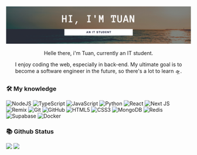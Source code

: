 <p align="center">
  <img src="public/background.png">
</p>

<p align="center">
  Helle there, i'm Tuan, currently an IT student.
</p>

<p align="center">
  I enjoy coding the web, especially in back-end. My ultimate goal is to become a software engineer in the future, so there's a lot to learn 🛸.
</p>

### 🛠 My knowledge

![NodeJS](https://img.shields.io/badge/node.js-6DA55F?style=flat-square&logo=node.js&logoColor=white&style=flat)
![TypeScript](https://img.shields.io/badge/typescript-%23007ACC.svg?style=flat-square&logo=typescript&logoColor=white&style=flat)
![JavaScript](https://img.shields.io/badge/javascript-%23323330.svg?style=flat-square&logo=javascript&logoColor=%23F7DF1E&style=flat)
![Python](https://img.shields.io/badge/python-3670A0?style=for-the-badge&logo=python&logoColor=ffdd54&style=flat)
![React](https://img.shields.io/badge/react-%2320232a.svg?style=flat-square&logo=react&logoColor=%2361DAFB&style=flat)
![Next JS](https://img.shields.io/badge/Nextjs-black?style=flat-square&logo=next.js&logoColor=white&style=flat)
![Remix](https://img.shields.io/badge/remix-%23000.svg?style=for-the-badge&logo=remix&logoColor=white&style=flat)
![Git](https://img.shields.io/badge/git-%23F05033.svg?style=for-the-badge&logo=git&logoColor=white&style=flat)
![GitHub](https://img.shields.io/badge/github-%23121011.svg?style=for-the-badge&logo=github&logoColor=white&style=flat)
![HTML5](https://img.shields.io/badge/html5-%23E34F26.svg?style=flat-square&logo=html5&logoColor=white&style=flat)
![CSS3](https://img.shields.io/badge/css3-%231572B6.svg?style=flat-square&logo=css3&logoColor=white&style=flat)
![MongoDB](https://img.shields.io/badge/MongoDB-%234ea94b.svg?style=flat-square&logo=mongodb&logoColor=white&style=flat)
![Redis](https://img.shields.io/badge/redis-%23DD0031.svg?style=for-the-badge&logo=redis&logoColor=white&style=flat)
![Supabase](https://img.shields.io/badge/Supabase-3ECF8E?style=for-the-badge&logo=supabase&logoColor=white&style=flat)
![Docker](https://img.shields.io/badge/docker-%230db7ed.svg?style=flat-square&logo=docker&logoColor=white&style=flat)

### 📚 Github Status

<p>
  <img src="https://github-readme-stats.vercel.app/api/top-langs/?username=ctuanle&layout=compact&theme=tokyonight&langs_count=6&hide=Java" height="165">
  <img src="https://github-readme-stats.vercel.app/api?username=ctuanle&show_icons=true&theme=tokyonight" height="165">
</p>

<!--
**sonata1999/sonata1999** is a ✨ _special_ ✨ repository because its `README.md` (this file) appears on your GitHub profile.

Here are some ideas to get you started:

- 🔭 I’m currently working on ...
- 🌱 I’m currently learning ...
- 👯 I’m looking to collaborate on ...
- 🤔 I’m looking for help with ...
- 💬 Ask me about ...
- 📫 How to reach me: ...
- 😄 Pronouns: ...
- ⚡ Fun fact: ...
-->
